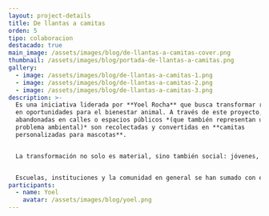 ```yaml
---
layout: project-details
title: De llantas a camitas
orden: 5
tipo: colaboracion
destacado: true
main_image: /assets/images/blog/de-llantas-a-camitas-cover.png
thumbnail: /assets/images/blog/portada-de-llantas-a-camitas.png
gallery:
  - image: /assets/images/blog/de-llantas-a-camitas-1.png
  - image: /assets/images/blog/de-llantas-a-camitas-2.png
  - image: /assets/images/blog/de-llantas-a-camitas-3.png
description: >-
  Es una iniciativa liderada por **Yoel Rocha** que busca transformar residuos
  en oportunidades para el bienestar animal. A través de este proyecto, llantas
  abandonadas en calles o espacios públicos *(que también representan un
  problema ambiental)* son recolectadas y convertidas en **camitas
  personalizadas para mascotas**.


  La transformación no solo es material, sino también social: jóvenes, emprendedores, estudiantes y amantes de los animales se reúnen para colaborar en cada etapa del proceso. Desde la recolección de llantas, el corte, pintado y decoración, hasta la entrega final de cada camita.


  Escuelas, instituciones y la comunidad en general se han sumado con entusiasmo a esta causa, demostrando que con creatividad, trabajo en equipo y amor por los animales, **es posible generar un impacto positivo tanto en el entorno como en quienes lo habitan**.
participants:
  - name: Yoel
    avatar: /assets/images/blog/yoel.png
---
```

